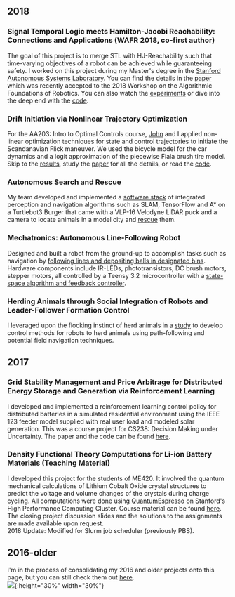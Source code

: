 ## 2018
### Signal Temporal Logic meets Hamilton-Jacobi Reachability: Connections and Applications (WAFR 2018, co-first author)
The goal of this project is to merge STL with HJ-Reachability such that time-varying objectives of a robot can be achieved while guaranteeing safety. I worked on this project during my Master's degree in the [Stanford Autonomous Systems Laboratory](http://asl.stanford.edu/). You can find the details in the [paper](http://asl.stanford.edu/wp-content/papercite-data/pdf/Chen.Tam.Livingston.Pavone.WAFR18.pdf) which was recently accepted to the 2018 Workshop on the Algorithmic Foundations of Robotics. You can also watch the [experiments](https://www.youtube.com/watch?v=SI4bbBVkcgs&t=2s) or dive into the deep end with the [code](https://github.com/StanfordASL/stlhj).

### Drift Initiation via Nonlinear Trajectory Optimization
For the AA203: Intro to Optimal Controls course, [John](https://github.com/JohnHaTrick) and I applied non-linear optimization techniques for state and control trajectories to initiate the Scandanavian Flick maneuver. We used the bicycle model for the car dynamics and a logit approximation of the piecewise Fiala brush tire model. Skip to the [results](https://youtu.be/JB334BDw6gY), study the [paper](https://github.com/qizhantam/portfolio/raw/master/docs/papers/Alsterda_Tam.pdf) for all the details, or read the [code](https://github.com/JohnHaTrick/AA203).

### Autonomous Search and Rescue 
My team developed and implemented a [software stack]() of integrated perception and navigation algorithms such as SLAM, TensorFlow and A* on a Turtlebot3 Burger that came with a VLP-16 Velodyne LiDAR puck and a camera to locate animals in a model city and [rescue]() them.

### Mechatronics: Autonomous Line-Following Robot 
Designed and built a robot from the ground-up to accomplish tasks such as navigation by [following lines and depositing balls in designated bins](). Hardware components include IR-LEDs, phototransistors, DC brush motors, stepper motors, all controlled by a Teensy 3.2 microcontroller with a [state-space algorithm and feedback controller](https://github.com/srharris91/ME210_CowShots).

### Herding Animals through Social Integration of Robots and Leader-Follower Formation Control
I leveraged upon the flocking instinct of herd animals in a [study](https://github.com/qizhantam/portfolio/raw/master/docs/papers/AA277_FinalPaper_QizhanTam.pdf) to develop control methods for robots to herd animals using path-following and potential field navigation techniques.

## 2017
### Grid Stability Management and Price Arbitrage for Distributed Energy Storage and Generation via Reinforcement Learning
I developed and implemented a reinforcement learning control policy for distributed batteries in a simulated residential environment using the IEEE 123 feeder model supplied with real user load and modeled solar generation. This was a course project for CS238: Decision Making under Uncertainty. The paper and the code can be found [here](https://github.com/qizhantam/CS238_GridStability_ReinforcementLearning).

### Density Functional Theory Computations for Li-ion Battery Materials (Teaching Material)
I developed this project for the students of ME420. It involved the quantum mechanical calculations of Lithium Cobalt Oxide crystal structures to predict the voltage and volume changes of the crystals during charge cycling. All computations were done using [QuantumEspresso](https://www.quantum-espresso.org/) on Stanford's High Performance Computing Cluster. Course material can be found [here](https://github.com/qizhantam/ME420_DensityFunctionalTheory_LiBattery). The closing project discussion slides and the solutions to the assignments are made available upon request.  
2018 Update: Modified for Slurm job scheduler (previously PBS).

## 2016-older
I'm in the process of consolidating my 2016 and older projects onto this page, but you can still check them out [here](https://tamqizhan.wixsite.com/portfolio/).  
![](https://openclipart.org/download/295167/just-bulldozer.svg){:height="30%" width="30%"}  

